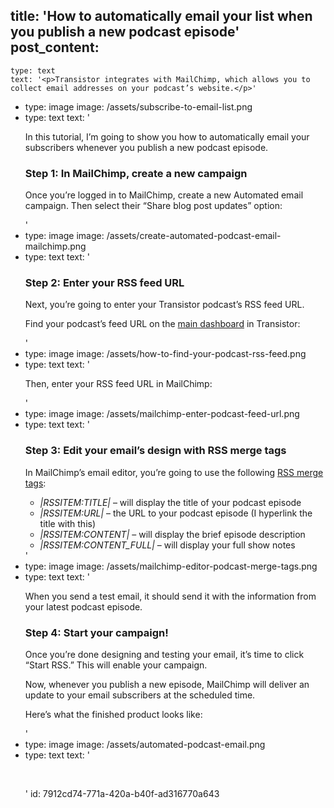 title: 'How to automatically email your list when you publish a new podcast episode'
post_content:
  -
    type: text
    text: '<p>Transistor integrates with MailChimp, which allows you to collect email addresses on your podcast’s website.</p>'
  -
    type: image
    image: /assets/subscribe-to-email-list.png
  -
    type: text
    text: '<p>In this tutorial, I’m going to show you how to automatically email your subscribers whenever you publish a new podcast episode.</p><h3>Step 1: In MailChimp, create a new campaign</h3><p>Once you’re logged in to MailChimp, create a new Automated email campaign. Then select their “Share blog post updates” option:</p>'
  -
    type: image
    image: /assets/create-automated-podcast-email-mailchimp.png
  -
    type: text
    text: '<h3>Step 2: Enter your RSS feed URL</h3><p>Next, you’re going to enter your Transistor podcast’s RSS feed URL.</p><p>Find your podcast’s feed URL on the&nbsp;<a href="https://dashboard.transistor.fm/shows/">main dashboard</a>&nbsp;in Transistor:</p>'
  -
    type: image
    image: /assets/how-to-find-your-podcast-rss-feed.png
  -
    type: text
    text: '<p>Then, enter your RSS feed URL in MailChimp:</p>'
  -
    type: image
    image: /assets/mailchimp-enter-podcast-feed-url.png
  -
    type: text
    text: '<h3>Step 3: Edit your email’s design with RSS merge tags</h3><p>In MailChimp’s email editor, you’re going to use the following&nbsp;<a href="https://kb.mailchimp.com/merge-tags/rss-merge-tags">RSS merge tags</a>:</p><ul><li>*|RSSITEM:TITLE|* – will display the title of your podcast episode</li><li>*|RSSITEM:URL|* – the URL to your podcast episode (I hyperlink the title with this)</li><li>*|RSSITEM:CONTENT|* – will display the brief episode description</li><li>*|RSSITEM:CONTENT_FULL|* – will display your full show notes</li></ul>'
  -
    type: image
    image: /assets/mailchimp-editor-podcast-merge-tags.png
  -
    type: text
    text: '<p>When you send a test email, it should send it with the information from your latest podcast episode.</p><h3>Step 4: Start your campaign!</h3><p>Once you’re done designing and testing your email, it’s time to click “Start RSS.” This will enable your campaign.</p><p>Now, whenever you publish a new episode, MailChimp will deliver an update to your email subscribers at the scheduled time.</p><p>Here’s what the finished product looks like:</p>'
  -
    type: image
    image: /assets/automated-podcast-email.png
  -
    type: text
    text: '<p><br></p>'
id: 7912cd74-771a-420a-b40f-ad316770a643
